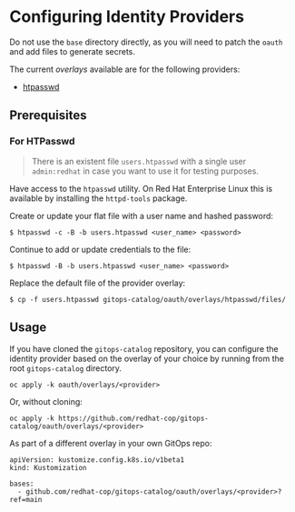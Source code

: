 # Configuring Identity Providers

Do not use the `base` directory directly, as you will need to patch the `oauth` and add files to generate secrets.

The current *overlays* available are for the following providers:
* [htpasswd](overlays/htpasswd)

## Prerequisites

### For HTPasswd

> There is an existent file `users.htpasswd` with a single user `admin:redhat` in case you want to use it for testing purposes.

Have access to the `htpasswd` utility. On Red Hat Enterprise Linux this is available by installing the `httpd-tools` package.

Create or update your flat file with a user name and hashed password:

```shell
$ htpasswd -c -B -b users.htpasswd <user_name> <password>
```

Continue to add or update credentials to the file:

```shell
$ htpasswd -B -b users.htpasswd <user_name> <password>
```

Replace the default file of the provider overlay:

```shell
$ cp -f users.htpasswd gitops-catalog/oauth/overlays/htpasswd/files/
```

## Usage

If you have cloned the `gitops-catalog` repository, you can configure the identity provider based on the overlay of your choice by running from the root `gitops-catalog` directory.

```
oc apply -k oauth/overlays/<provider>
```

Or, without cloning:

```
oc apply -k https://github.com/redhat-cop/gitops-catalog/oauth/overlays/<provider>
```

As part of a different overlay in your own GitOps repo:

```
apiVersion: kustomize.config.k8s.io/v1beta1
kind: Kustomization

bases:
  - github.com/redhat-cop/gitops-catalog/oauth/overlays/<provider>?ref=main
```

